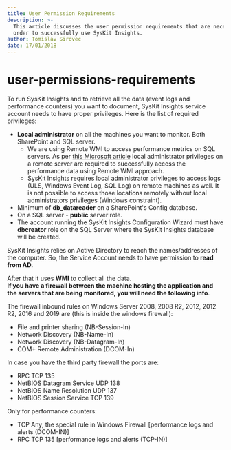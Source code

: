```yaml
---
title: User Permission Requirements
description: >-
  This article discusses the user permission requirements that are necessary in
  order to successfully use SysKit Insights.
author: Tomislav Sirovec
date: 17/01/2018
---
```


# user-permissions-requirements

To run SysKit Insights and to retrieve all the data \(event logs and performance counters\) you want to document, SysKit Insights service account needs to have proper privileges. Here is the list of required privileges:

* **Local administrator** on all the machines you want to monitor. Both SharePoint and SQL server.
  * We are using Remote WMI to access performance metrics on SQL servers. As per [this Microsoft article](https://docs.microsoft.com/en-us/windows/desktop/wmisdk/connecting-to-wmi-on-a-remote-computer) local administrator privileges on a remote server are required to successfully access the performance data using Remote WMI approach. 
  * SysKit Insights requires local administrator privileges to access logs \(ULS, Windows Event Log, SQL Log\) on remote machines as well. It is not possible to access those locations remotely without local administrators privileges \(Windows constraint\).
* Minimum of **db\_datareader** on a SharePoint's Config database.
* On a SQL server - **public** server role.
* The account running the SysKit Insights Configuration Wizard must have **dbcreator** role on the SQL Server where the SysKit Insights database will be created.

SysKit Insights relies on Active Directory to reach the names/addresses of the computer. So, the Service Account needs to have permission to **read from AD.**

After that it uses **WMI** to collect all the data.  
**If you have a firewall between the machine hosting the application and the servers that are being monitored, you will need the following info**.

The firewall inbound rules on Windows Server 2008, 2008 R2, 2012, 2012 R2, 2016 and 2019 are \(this is inside the windows firewall\):

* File and printer sharing \(NB-Session-In\)
* Network Discovery \(NB-Name-In\)
* Network Discovery \(NB-Datagram-In\)
* COM+ Remote Administration \(DCOM-In\)

In case you have the third party firewall the ports are:

* RPC TCP 135
* NetBIOS Datagram Service UDP 138
* NetBIOS Name Resolution UDP 137
* NetBIOS Session Service TCP 139

Only for performance counters:

* TCP Any, the special rule in Windows Firewall \[performance logs and alerts \(DCOM-IN\)\]
* RPC TCP 135 \[performance logs and alerts \(TCP-IN\)\]

